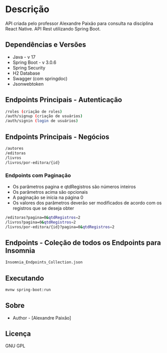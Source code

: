 # Descrição
API criada pelo professor Alexandre Paixão para consulta na disciplina React Native.
API Rest utilizando Spring Boot. 

## Dependências e Versões

* Java - v 17
* Spring Boot - v 3.0.6
* Spring Security
* H2 Database
* Swagger (com springdoc)
* Jsonwebtoken

## Endpoints Principais - Autenticação

```bash
/roles (criação de roles)
/auth/signup (criação de usuários)
/auth/signin (login de usuários)
```

## Endpoints Principais - Negócios

```bash
/autores 
/editoras
/livros
/livros/por-editora/{id}
```

### Endpoints com Paginação

* Os parâmetros pagina e qtdRegistros são números inteiros
* Os parâmetros acima são opcionais
* A paginação se inícia na página 0
* Os valores dos parâmetros deverão ser modificados de acordo com os registros que se deseja obter

```bash
/editoras?pagina=0&qtdRegistros=2
/livros?pagina=0&qtdRegistros=2
/livros/por-editora/{id}?pagina=0&qtdRegistros=2
```

## Endpoints - Coleção de todos os Endpoints para Insomnia

```bash
Insomnia_Endpoints_Collection.json
```

## Executando

```bash
mvnw spring-boot:run
```

## Sobre

- Author - [Alexandre Paixão]

## Licença

GNU GPL
